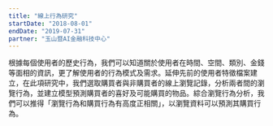 ```yaml
---
title: "線上行為研究"
startDate: "2018-08-01"
endDate: "2019-07-31"
partner: "玉山暨AI金融科技中心"
---
```


根據每個使用者的歷史行為，我們可以知道關於使用者在時間、空間、類別、金錢等面相的資訊，更了解使用者的行為模式及需求。延伸先前的使用者特徵檔案建立，在此項研究中，我們選取購買者與非購買者的線上瀏覽記錄，分析兩者間的瀏覽行為，並建立模型預測購買者的喜好及可能購買的物品。綜合瀏覽行為分析，我們可以推得「瀏覽行為和購買行為有高度正相關」，以瀏覽資料可以預測其購買行為。